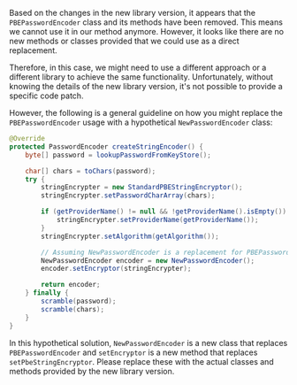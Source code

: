 Based on the changes in the new library version, it appears that the `PBEPasswordEncoder` class and its methods have been removed. This means we cannot use it in our method anymore. However, it looks like there are no new methods or classes provided that we could use as a direct replacement. 

Therefore, in this case, we might need to use a different approach or a different library to achieve the same functionality. Unfortunately, without knowing the details of the new library version, it's not possible to provide a specific code patch. 

However, the following is a general guideline on how you might replace the `PBEPasswordEncoder` usage with a hypothetical `NewPasswordEncoder` class:

```java
@Override
protected PasswordEncoder createStringEncoder() {
    byte[] password = lookupPasswordFromKeyStore();

    char[] chars = toChars(password);
    try {
        stringEncrypter = new StandardPBEStringEncryptor();
        stringEncrypter.setPasswordCharArray(chars);

        if (getProviderName() != null && !getProviderName().isEmpty()) {
            stringEncrypter.setProviderName(getProviderName());
        }
        stringEncrypter.setAlgorithm(getAlgorithm());

        // Assuming NewPasswordEncoder is a replacement for PBEPasswordEncoder
        NewPasswordEncoder encoder = new NewPasswordEncoder();
        encoder.setEncryptor(stringEncrypter);

        return encoder;
    } finally {
        scramble(password);
        scramble(chars);
    }
}
```
In this hypothetical solution, `NewPasswordEncoder` is a new class that replaces `PBEPasswordEncoder` and `setEncryptor` is a new method that replaces `setPbeStringEncryptor`. Please replace these with the actual classes and methods provided by the new library version.